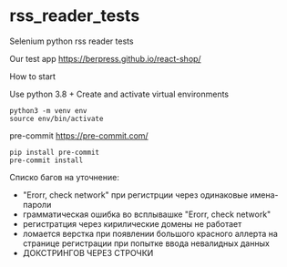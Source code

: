 # rss_reader_tests
Selenium python rss reader tests

Our test app https://berpress.github.io/react-shop/

How to start

Use python 3.8 + Create and activate virtual environments

```angular2html
python3 -m venv env
source env/bin/activate
```
pre-commit https://pre-commit.com/
```angular2html
pip install pre-commit
pre-commit install
```


Списко багов на уточнение:
- "Erorr, check network" при регистрции через одинаковые имена-пароли
- грамматическая ошибка во всплывашке "Erorr, check network"
- регистратция через кирилические домены не работает 
- ломается верстка при появлении большого красного аллерта на странице регистрации при попытке ввода невалидных данных
- ДОКСТРИНГОВ ЧЕРЕЗ СТРОЧКИ